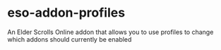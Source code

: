 eso-addon-profiles
==================

An Elder Scrolls Online addon that allows you to use profiles to change which addons should currently be enabled
